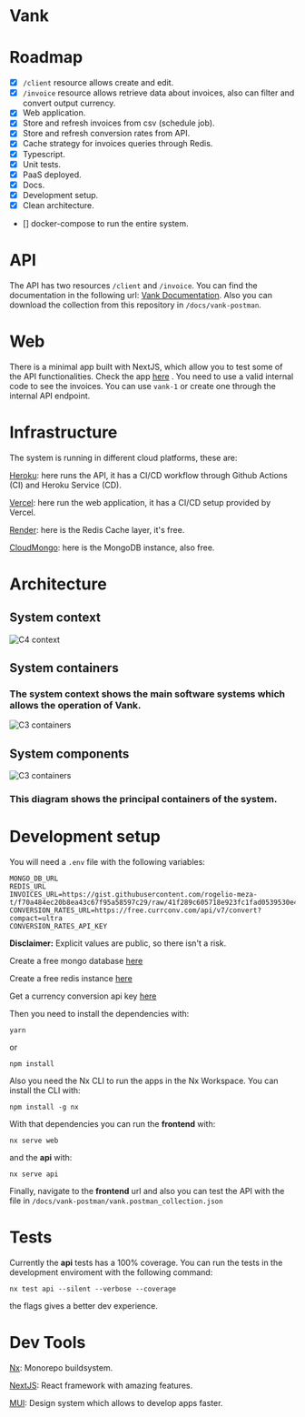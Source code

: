 # Vank

# Roadmap

- [x] `/client` resource allows create and edit.
- [x] `/invoice` resource allows retrieve data about invoices, also can filter and convert output currency.
- [x] Web application.
- [x] Store and refresh invoices from csv (schedule job).
- [x] Store and refresh conversion rates from API.
- [x] Cache strategy for invoices queries through Redis.
- [x] Typescript.
- [x] Unit tests.
- [x] PaaS deployed.
- [x] Docs.
- [x] Development setup.
- [x] Clean architecture.
- [] docker-compose to run the entire system.

# API

The API has two resources `/client` and `/invoice`. You can find the documentation in the following url: [Vank Documentation](https://documenter.getpostman.com/view/20338556/UVysxbYr). Also you can download the collection from this repository in `/docs/vank-postman`.

# Web

There is a minimal app built with NextJS, which allow you to test some of the API
functionalities. Check the app [here](https://vank.vercel.app/) . You need to use a valid internal code to see the invoices. You can use `vank-1` or create one through the internal API endpoint.

# Infrastructure

The system is running in different cloud platforms, these are:

[Heroku](https://www.heroku.com/): here runs the API, it has a CI/CD workflow through Github Actions (CI) and Heroku Service (CD).

[Vercel](https://vercel.com/): here run the web application, it has a CI/CD setup provided by Vercel.

[Render](https://render.com/): here is the Redis Cache layer, it's free.

[CloudMongo](https://www.mongodb.com/es/cloud/atlas/register): here is the MongoDB instance, also free.

# Architecture

## System context

![C4 context](docs/images/vank-c4-context.png?raw=true)

## System containers

### The system context shows the main software systems which allows the operation of Vank.

![C3 containers](docs/images/vank-c3-containers.png?raw=true)

## System components

![C3 containers](docs/images/vank-c2-components.png?raw=true)

### This diagram shows the principal containers of the system.

# Development setup

You will need a `.env` file with the following variables:

```
MONGO_DB_URL
REDIS_URL
INVOICES_URL=https://gist.githubusercontent.com/rogelio-meza-t/f70a484ec20b8ea43c67f95a58597c29/raw/41f289c605718e923fc1fad0539530e4d0413a90/invoices.csv
CONVERSION_RATES_URL=https://free.currconv.com/api/v7/convert?compact=ultra
CONVERSION_RATES_API_KEY
```

**Disclaimer:** Explicit values are public, so there isn't a risk.

Create a free mongo database [here](https://www.mongodb.com/es/cloud/atlas/register)

Create a free redis instance [here](https://render.com/)

Get a currency conversion api key [here](https://free.currencyconverterapi.com/)

Then you need to install the dependencies with:

```
yarn
```

or

```
npm install
```

Also you need the Nx CLI to run the apps in the Nx Workspace. You can install the CLI with:

```
npm install -g nx
```

With that dependencies you can run the **frontend** with:

```
nx serve web
```

and the **api** with:

```
nx serve api
```

Finally, navigate to the **frontend** url and also you can test the API with the file in `/docs/vank-postman/vank.postman_collection.json`

# Tests

Currently the **api** tests has a 100% coverage. You can run the tests in the development enviroment with the following command:

```
nx test api --silent --verbose --coverage
```

the flags gives a better dev experience.

# Dev Tools

[Nx](https://nx.dev): Monorepo buildsystem.

[NextJS](https://nextjs.org/): React framework with amazing features.

[MUI](https://mui.com/): Design system which allows to develop apps faster.

